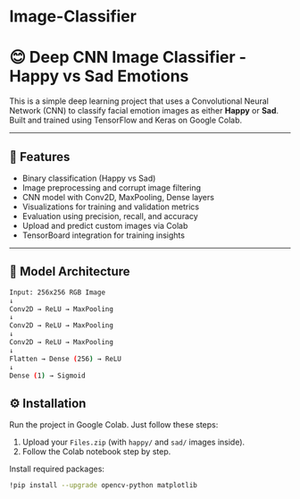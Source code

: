 # Image-Classifier
# 😊 Deep CNN Image Classifier - Happy vs Sad Emotions

This is a simple deep learning project that uses a Convolutional Neural Network (CNN) to classify facial emotion images as either **Happy** or **Sad**. Built and trained using TensorFlow and Keras on Google Colab.

---

## 🧠 Features

- Binary classification (Happy vs Sad)
- Image preprocessing and corrupt image filtering
- CNN model with Conv2D, MaxPooling, Dense layers
- Visualizations for training and validation metrics
- Evaluation using precision, recall, and accuracy
- Upload and predict custom images via Colab
- TensorBoard integration for training insights

---
##  🚀 Model Architecture
```bash
Input: 256x256 RGB Image
↓
Conv2D → ReLU → MaxPooling
↓
Conv2D → ReLU → MaxPooling
↓
Conv2D → ReLU → MaxPooling
↓
Flatten → Dense (256) → ReLU
↓
Dense (1) → Sigmoid
```
## ⚙️ Installation

Run the project in Google Colab. Just follow these steps:

1. Upload your `Files.zip` (with `happy/` and `sad/` images inside).
2. Follow the Colab notebook step by step.

Install required packages:
```bash
!pip install --upgrade opencv-python matplotlib
